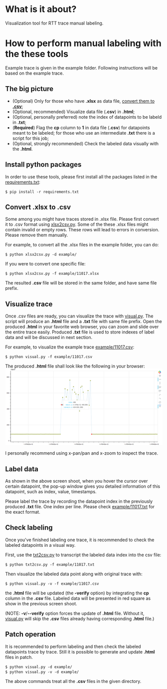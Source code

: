 # What is it about?
Visualization tool for RTT trace manual labeling. 

# How to perform manual labeling with the these tools
Example trace is given in the example folder.
Following instructions will be based on the example trace.

## The big picture

* (Optional) Only for those who have __.xlsx__ as data file, [convert them to __.csv__](##Convert-.xlsx-to-.csv);
* (Optional, recommended) Visualize data file (__.csv__) in __.html__;
* (Optional, personally preferred) note the index of datapoints to be labeld in __.txt__;
* (__Required__) Flag the __cp__ column to __1__ in data file (__.csv__) for datapoints meant to be labeled;
for those who use an intermediate __.txt__ there is a script for this job;
* (Optional, strongly recommended) Check the labeled data visually with the __.html__. 

## Install python packages
In order to use these tools, please first install all the packages listed
in the [requirements.txt](./requirements.txt):
```
$ pip install -r requirements.txt
```

## Convert .xlsx to .csv
Some among you might have traces stored in .xlsx file.
Please first convert it to .csv format using [xlsx2csv.py](./xlsx2csv.py).
Some of the these .xlsx files might contain invalid or empty rows.
These rows will lead to errors in conversion. 
Please remove them manually.

For example, to convert all the .xlsx files in the example folder, you can do:
```
$ python xlsx2csv.py -d example/
```

If you were to convert one specific file:
```
$ python xlsx2csv.py -f example/11017.xlsx
```

The resulted __.csv__ file will be stored in the same folder, and have same file prefix.

## Visualize trace
Once .csv files are ready, you can visualize the trace with [visual.py](./visual.py).
The script will produce an __.html__ file and a __.txt__ file with same file prefix.
Open the produced __.html__ in your favorite web browser, you can zoom 
and slide over the entire trace easily.
Produced __.txt__ file is used to store indexes of label data and will be discussed in next section. 

For example, to visualize the example trace [example/11017.csv](example/11017.csv):
```
$ python visual.py -f example/11017.csv
```

The produced __.html__ file shall look like the following in your browser:
![Interactive web page for RTT data inspection](example.png)

I personally recommend using x-pan/pan and x-zoom to inspect the trace.

## Label data
As shown in the above screen shoot, when you hover the cursor over certain datapoint,
the pop-up window gives you detailed information of this datapoint, such as
index, value, timestamps.

Please label the trace by recording the datapoint index in
the previously produced __.txt__ file.
One index per line.
Please check [example/11017.txt](example/11017.txt) for the exact format.

## Check labeling
Once you've finished labeling one trace, it is recommended to check the
labeled datapoints in a visual way.

First, use the [txt2csv.py](./txt2csv.py) to transcript the labeled data index
into the csv file:
```
$ python txt2csv.py -f example/11017.txt
```

Then visualize the labeled data point along with original trace with:
```
$ python visual.py -v -f example/11017.csv
```
the __.html__ file will be updated (the __-verify__ option) by integrating the __cp__
column in the __.csv__ file.
Labeled data will be presented in red square as show in the previous screen shoot.

(NOTE: __-v__/__--verify__ option forces the update of __.html__ file. 
Without it, [visual.py](visual.py) will skip
the __.csv__ files already having corresponding __.html__ file.)


## Patch operation
It is recommended to perform labeling and then check the labeled datapoints 
trace by trace.
Still it is possible to generate and update __.html__ files in patch.
```
$ python visual.py -d example/
$ python visual.py -v -d example/
```
The above commands treat all the __.csv__ files in the given directory.




